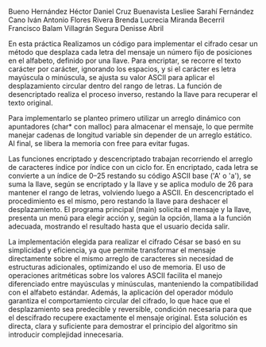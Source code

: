 Bueno Hernández Héctor Daniel
Cruz Buenavista Lesliee Sarahí
Fernández Cano Iván Antonio
Flores Rivera Brenda Lucrecia
Miranda Becerril Francisco Balam
Villagrán Segura Denisse Abril

En esta práctica Realizamos un código para implementar el cifrado cesar un método que desplaza cada letra del mensaje un número fijo de posiciones en el alfabeto, definido por una llave. Para encriptar, se recorre el texto carácter por carácter, ignorando los espacios, y si el carácter es letra mayúscula o minúscula, se ajusta su valor ASCII para aplicar el desplazamiento circular dentro del rango de letras. La función de desencriptado realiza el proceso inverso, restando la llave para recuperar el texto original.

Para implementarlo se planteo primero utilizar un arreglo dinámico con apuntadores (char* con malloc) para almacenar el mensaje, lo que permite manejar cadenas de longitud variable sin depender de un arreglo estático. Al final, se libera la memoria con free para evitar fugas.

Las funciones encriptado y descencriptado trabajan recorriendo el arreglo de caracteres índice por índice con un ciclo for. En encriptado, cada letra se convierte a un índice de 0–25 restando su código ASCII base ('A' o 'a'), se suma la llave, según se encriptado y  la llave y se aplica modulo de 26 para mantener el rango de letras, volviendo luego a ASCII. En descencriptado el procedimiento es el mismo, pero restando la llave para deshacer el desplazamiento. El programa principal (main) solicita el mensaje y la llave, presenta un menú para elegir acción y, según la opción, llama a la función adecuada, mostrando el resultado hasta que el usuario decida salir.

La implementación elegida para realizar el cifrado César se basó en su simplicidad y eficiencia, ya que permite transformar el mensaje directamente sobre el mismo arreglo de caracteres sin necesidad de estructuras adicionales, optimizando el uso de memoria. El uso de operaciones aritméticas sobre los valores ASCII facilita el manejo diferenciado entre mayúsculas y minúsculas, manteniendo la compatibilidad con el alfabeto estándar. Además, la aplicación del operador módulo garantiza el comportamiento circular del cifrado, lo que hace que el desplazamiento sea predecible y reversible, condición necesaria para que el descifrado recupere exactamente el mensaje original. Esta solución es directa, clara y suficiente para demostrar el principio del algoritmo sin introducir complejidad innecesaria.
